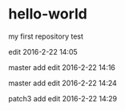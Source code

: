 # hello-world
my first repository
test

edit 2016-2-22 14:05

master  add edit  2016-2-22 14:16

master  add edit  2016-2-22 14:24

patch3  add edit 2016-2-22 14:29
